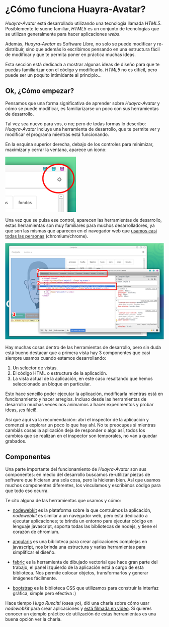 # ¿Cómo funciona Huayra-Avatar?

*Huayra-Avatar* está desarrollado utilizando una tecnología llamada *HTML5*.
Posiblemente te suene familiar, *HTML5* es un conjunto de tecnologías
que se utilizan generalmente para hacer aplicaciones *webs*.

Además, *Huayra-Avatar* es Software Libre, no solo se puede modificar y re-distribuir, sino
que además lo escribimos pensando en una estructura fácil de modificar y
que te permita poner en práctica muchas ideas.

Esta sección está dedicada a mostrar algunas ideas de diseño para que te
puedas familiarizar con el código y modificarlo. *HTML5* no es difícil, pero
puede ser un poquito intimidante al principio...

## Ok, ¿Cómo empezar?

Pensamos que una forma significativa de aprender sobre *Huayra-Avatar* y
cómo se puede modificar, es familiarizarse un poco con sus herramientas
de desarrollo.

Tal vez sea nuevo para vos, o no; pero de todas formas lo describo: *Huayra-Avatar*
incluye una herramienta de desarrollo, que te permite ver y modificar el programa
mientras está funcionando.

En la esquina superior derecha, debajo de los controles para minimizar, maximizar
y cerrar la ventana, aparece un ícono:

![inspector](./images/inspector_1.png)

Una vez que se pulsa ese control, aparecen las herramientas de desarrollo, estas
herramientas son muy familiares para muchos desarrolladores, ya que son las
mismas que aparecen en el navegador web que
[usamos casi todas las personas](http://mashable.com/2013/08/14/google-chrome-global-share/)
(chromium/chrome).

![inspector2](./images/inspector_2.png)

Hay muchas cosas dentro de las herramientas de desarrollo, pero sin duda
está bueno destacar que a primera vista hay 3 componentes que casi siempre
usamos cuando estamos desarrollando:

1. Un selector de vistas.
2. El código HTML o estructura de la aplicación.
3. La vista actual de la aplicación, en este caso resaltando que hemos seleccionado un bloque en particular.

Esto hace sencillo poder ejecutar la aplicación, modificarla mientras está
en funcionamiento y hacer arreglos. Incluso desde las herramientas de desarrollo
muchas veces nos animamos a hacer experimentos y probar ideas, ¡es fácil!.


Así que aquí va la recomendación: abrí el inspector de la aplicación y comenzá
a explorar un poco lo que hay ahí. No te preocupes si mientras
cambiás cosas la aplicación deja de responder o algo así, todos los cambios
que se realizan en el inspector son temporales, no van a quedar grabados.


## Componentes

Una parte importante del funcionamiento de *Huayra-Avatar* son sus componentes: en
medio del desarrollo buscamos re-utilizar piezas de software que hicieran
una sola cosa, pero la hicieran bien. Así que usamos muchos componentes
diferentes, los vinculamos y escribimos código para que todo eso ocurra.

Te cito alguna de las herramientas que usamos y cómo:

* [nodewebkit](https://github.com/rogerwang/node-webkit) es la plataforma sobre la que contruimos la aplicación, *nodewebkit*
es similar a un navegador web, pero está dedicado a ejecutar aplicaciones; te
brinda un entorno para ejecutar código en lenguaje javascript, soporta todas
las bibliotecas de nodejs, y tiene el corazón de chromium.

* [angularjs](https://angularjs.org/) es una biblioteca para crear aplicaciones complejas en javascript,
nos brinda una estructura y varias herramientas para simplificar el diseño.

* [fabric](http://fabricjs.com/) es la herramienta de dibujado vectorial
que hace gran parte del trabajo, el panel izquierdo de la aplicación está a
cargo de esta biblioteca. Nos permite colocar objetos, transformarlos y
generar imágenes fácilmente.

* [bootstrap](http://getbootstrap.com/) es la biblioteca CSS que utilizamos
para construir la interfaz gráfica, simple pero efectiva :)


Hace tiempo *Hugo Ruscitti* (osea yo), dió una charla sobre cómo usar
*nodewebkit* para crear aplicaciones y
[está filmada en video](https://www.youtube.com/watch?v=TzDhzayO_uk). Si quieres
conocer un ejemplo práctico de utilización de estas herramientas es una
buena opción ver la charla.
